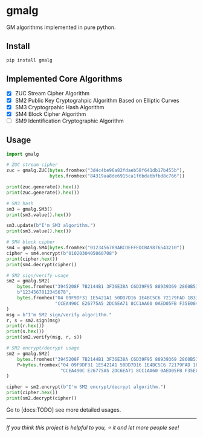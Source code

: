 # gmalg

GM algorithms implemented in pure python.

## Install

```bat
pip install gmalg
```

## Implemented Core Algorithms

- [x] ZUC Stream Cipher Algorithm
- [x] SM2 Public Key Cryptograhpic Algorithm Based on Elliptic Curves
- [x] SM3 Cryptogrpahic Hash Algorithm
- [x] SM4 Block Cipher Algorithm
- [ ] SM9 Identification Cryptographic Algorithm

## Usage

```python
import gmalg

# ZUC stream cipher
zuc = gmalg.ZUC(bytes.fromhex("3d4c4be96a82fdaeb58f641db17b455b"),
                bytes.fromhex("84319aa8de6915ca1f6bda6bfbd8c766"))

print(zuc.generate().hex())
print(zuc.generate().hex())

# SM3 hash
sm3 = gmalg.SM3()
print(sm3.value().hex())

sm3.update(b"I'm SM3 algorithm.")
print(sm3.value().hex())

# SM4 block cipher
sm4 = gmalg.SM4(bytes.fromhex("0123456789ABCDEFFEDCBA9876543210"))
cipher = sm4.encrypt(b"0102030405060708")
print(cipher.hex())
print(sm4.decrypt(cipher))

# SM2 sign/verify usage
sm2 = gmalg.SM2(
    bytes.fromhex("3945208F 7B2144B1 3F36E38A C6D39F95 88939369 2860B51A 42FB81EF 4DF7C5B8"),
    b"1234567812345678",
    bytes.fromhex("04 09F9DF31 1E5421A1 50DD7D16 1E4BC5C6 72179FAD 1833FC07 6BB08FF3 56F35020"
                  "CCEA490C E26775A5 2DC6EA71 8CC1AA60 0AED05FB F35E084A 6632F607 2DA9AD13"),
)
msg = b"I'm SM2 sign/verify algorithm."
r, s = sm2.sign(msg)
print(r.hex())
print(s.hex())
print(sm2.verify(msg, r, s))

# SM2 encrypt/decrypt usage
sm2 = gmalg.SM2(
    bytes.fromhex("3945208F 7B2144B1 3F36E38A C6D39F95 88939369 2860B51A 42FB81EF 4DF7C5B8"),
    P=bytes.fromhex("04 09F9DF31 1E5421A1 50DD7D16 1E4BC5C6 72179FAD 1833FC07 6BB08FF3 56F35020"
                    "CCEA490C E26775A5 2DC6EA71 8CC1AA60 0AED05FB F35E084A 6632F607 2DA9AD13"),
)

cipher = sm2.encrypt(b"I'm SM2 encrypt/decrypt algorithm.")
print(cipher.hex())
print(sm2.decrypt(cipher))
```

Go to [docs:TODO] see more detailed usages.

---

*If you think this project is helpful to you, :star: it and let more people see!*
